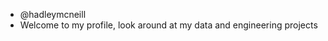 - @hadleymcneill
- Welcome to my profile, look around at my data and engineering projects




<!---
hadleymcneill/hadleymcneill is a ✨ special ✨ repository because its `README.md` (this file) appears on your GitHub profile.
You can click the Preview link to take a look at your changes.
--->
